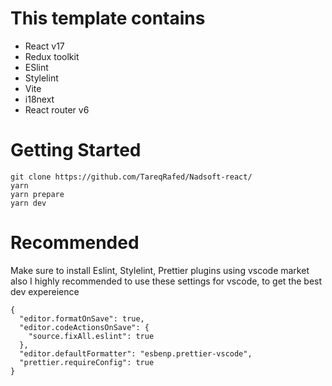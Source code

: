 # This template contains

* React v17
* Redux toolkit
* ESlint
* Stylelint
* Vite
* i18next
* React router v6

# Getting Started

```
git clone https://github.com/TareqRafed/Nadsoft-react/
yarn
yarn prepare
yarn dev
```

# Recommended 

Make sure to install Eslint, Stylelint, Prettier plugins using vscode market
also I highly recommended to use these settings for vscode, to get the best dev expereience 
```
{
  "editor.formatOnSave": true,
  "editor.codeActionsOnSave": {
    "source.fixAll.eslint": true
  },
  "editor.defaultFormatter": "esbenp.prettier-vscode",
  "prettier.requireConfig": true
}

```
